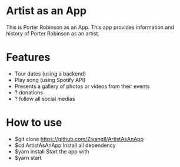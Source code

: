 # Artist as an App

This is Porter Robinson as an App.
This app provides information and history of Porter Robinson as an artist.

# Features

- Tour dates (using a backend)
- Play song (using Spotify API)
- Presents a gallery of photos or videos from their events
- ? donations
- ? follow all social medias

# How to use

- $git clone https://github.com/Ziyangll/ArtistAsAnApp
- $cd ArtistAsAnApp
  Install all dependency
- $yarn install
  Start the app with
- $yarn start
